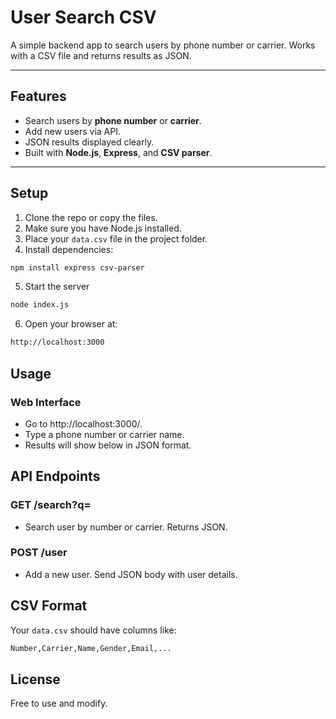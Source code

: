 # User Search CSV

A simple backend app to search users by phone number or carrier. Works with a CSV file and returns results as JSON.

---

## Features

- Search users by **phone number** or **carrier**.
- Add new users via API.
- JSON results displayed clearly.
- Built with **Node.js**, **Express**, and **CSV parser**.

---

## Setup

1. Clone the repo or copy the files.
2. Make sure you have Node.js installed.
3. Place your `data.csv` file in the project folder.
4. Install dependencies:
```bash
npm install express csv-parser
```
5. Start the server
```bash
node index.js
```
6. Open your browser at:
```bash
http://localhost:3000
```

## Usage

### Web Interface
- Go to http://localhost:3000/.
- Type a phone number or carrier name.
- Results will show below in JSON format.

## API Endpoints

### GET /search?q=<query>
- Search user by number or carrier. Returns JSON.

### POST /user
- Add a new user. Send JSON body with user details.

## CSV Format

Your `data.csv` should have columns like:
```bash
Number,Carrier,Name,Gender,Email,...
```

## License

Free to use and modify.